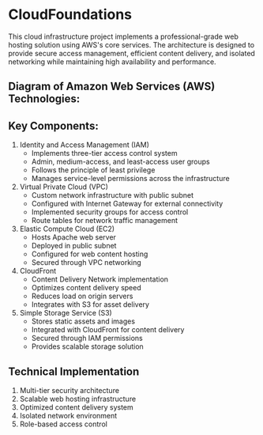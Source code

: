 # CloudFoundations

This cloud infrastructure project implements a professional-grade web hosting solution using AWS's core services. The architecture is designed to provide secure access management, efficient content delivery, and isolated networking while maintaining high availability and performance.

## Diagram of Amazon Web Services (AWS) Technologies:



## Key Components:

<ol>
    <li>
        Identity and Access Management (IAM)
        <ul>
            <li>Implements three-tier access control system</li>
            <li>Admin, medium-access, and least-access user groups</li>
            <li>Follows the principle of least privilege</li>
            <li>Manages service-level permissions across the infrastructure</li>
        </ul>
    </li>
    <li>
        Virtual Private Cloud (VPC)
        <ul>
            <li>Custom network infrastructure with public subnet</li>
            <li>Configured with Internet Gateway for external connectivity</li>
            <li>Implemented security groups for access control</li>
            <li>Route tables for network traffic management</li>
        </ul>
    </li>
    <li>
        Elastic Compute Cloud (EC2)
        <ul>
            <li>Hosts Apache web server</li>
            <li>Deployed in public subnet</li>
            <li>Configured for web content hosting</li>
            <li>Secured through VPC networking</li>
        </ul>
    </li>
    <li>
        CloudFront
        <ul>
            <li>Content Delivery Network implementation</li>
            <li>Optimizes content delivery speed</li>
            <li>Reduces load on origin servers</li>
            <li>Integrates with S3 for asset delivery</li>
        </ul>
    </li>
    <li>
        Simple Storage Service (S3)
        <ul>
            <li>Stores static assets and images</li>
            <li>Integrated with CloudFront for content delivery</li>
            <li>Secured through IAM permissions</li>
            <li>Provides scalable storage solution</li>
        </ul>
    </li>
</ol>

## Technical Implementation

<ol>
    <li>Multi-tier security architecture</li>
    <li>Scalable web hosting infrastructure</li>
    <li>Optimized content delivery system</li>
    <li>Isolated network environment</li>
    <li>Role-based access control</li>
</ol>
